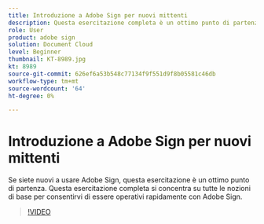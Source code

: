 ```yaml
---
title: Introduzione a Adobe Sign per nuovi mittenti
description: Questa esercitazione completa è un ottimo punto di partenza per nuovi mittenti in Adobe Sign
role: User
product: adobe sign
solution: Document Cloud
level: Beginner
thumbnail: KT-8989.jpg
kt: 8989
source-git-commit: 626ef6a53b548c77134f9f551d9f8b05581c46db
workflow-type: tm+mt
source-wordcount: '64'
ht-degree: 0%

---
```


# Introduzione a Adobe Sign per nuovi mittenti

Se siete nuovi a usare Adobe Sign, questa esercitazione è un ottimo punto di partenza. Questa esercitazione completa si concentra su tutte le nozioni di base per consentirvi di essere operativi rapidamente con Adobe Sign.

>[!VIDEO](https://video.tv.adobe.com/v/337151?hidetitle=true)
